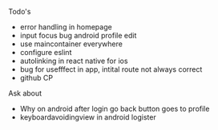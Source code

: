 Todo's
- error handling in homepage
- input focus bug android profile edit
- use maincontainer everywhere
- configure eslint
- autolinking in react native for ios
- bug for usefffect in app, intital route not always correct
- github CP

Ask about
- Why on android after login go back button goes to profile
- keyboardavoidingview in android logister
